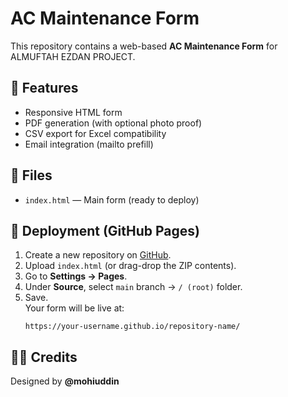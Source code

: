 # AC Maintenance Form

This repository contains a web-based **AC Maintenance Form** for ALMUFTAH EZDAN PROJECT.

## 🚀 Features
- Responsive HTML form
- PDF generation (with optional photo proof)
- CSV export for Excel compatibility
- Email integration (mailto prefill)

## 📂 Files
- `index.html` — Main form (ready to deploy)

## 🔧 Deployment (GitHub Pages)
1. Create a new repository on [GitHub](https://github.com).
2. Upload `index.html` (or drag-drop the ZIP contents).
3. Go to **Settings → Pages**.
4. Under **Source**, select `main` branch → `/ (root)` folder.
5. Save.  
   Your form will be live at:  
   ```
   https://your-username.github.io/repository-name/
   ```

## 👨‍💻 Credits
Designed by **@mohiuddin**
